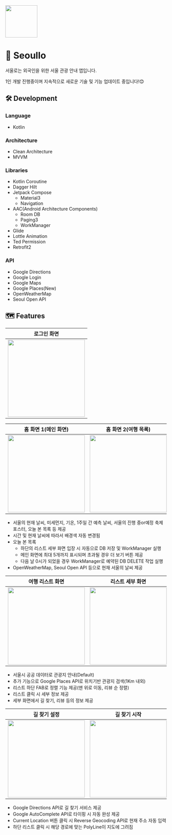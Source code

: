 <img width="100" height="100" src="https://github.com/user-attachments/assets/a54ef08a-b276-41bd-9779-6df88884e8db">

# 🌇 Seoullo

서울로는 외국인을 위한 서울 관광 안내 앱입니다.

1인 개발 진행중이며 지속적으로 새로운 기술 및 기능 업데이트 중입니다!😊

## 🛠️ Development
### Language
- Kotlin
### Architecture
- Clean Architecture
- MVVM
### Libraries
- Kotlin Coroutine
- Dagger Hilt
- Jetpack Compose
  - Material3
  - Navigation
- AAC(Android Architecture Components)
  - Room DB
  - Paging3
  - WorkManager
- Glide
- Lottle Animation
- Ted Permission
- Retrofit2
### API
- Google Directions
- Google Login
- Google Maps
- Google Places(New)
- OpenWeatherMap
- Seoul Open API
## 🗺️ Features
|로그인 화면|
|:-----:|
|<img width="240" src="https://github.com/user-attachments/assets/b29b7809-0110-4383-b93b-d7a56ec39755">|

|홈 화면 1(메인 화면)|홈 화면 2(여행 목록)|홈 화면 3(설정)|
|:-----:|:-----:|:-----:|
|<img width="240" src="https://github.com/user-attachments/assets/c3177a90-fda3-4644-8a6e-3f51ec2a1018">|<img width="240" src="https://github.com/user-attachments/assets/95d09c92-16a2-40db-81fa-f5ea83053670">|<img width="240" src="https://github.com/user-attachments/assets/b4be51bb-098a-4d3a-85ba-acc913e9fa35">|
* 서울의 현재 날씨, 미세먼지, 기온, 1주일 간 예측 날씨, 서울의 진행 중or예정 축제 포스터, 오늘 본 목록 등 제공
* 시간 및 현재 날씨에 따라서 배경색 자동 변경됨
* 오늘 본 목록
  * 하단의 리스트 세부 화면 입장 시 자동으로 DB 저장 및 WorkManager 실행
  * 메인 화면에 최대 5개까지 표시되며 초과될 경우 더 보기 버튼 제공
  * 다음 날 0시가 되었을 경우 WorkManager로 예약된 DB DELETE 작업 실행
* OpenWeatherMap, Seoul Open API 등으로 현재 서울의 날씨 제공

|여행 리스트 화면|리스트 세부 화면|
|:-----:|:-----:|
|<img width="240" src="https://github.com/user-attachments/assets/6f2f2eb1-18cd-4939-a459-c6f195acba70">|<img width="240" src="https://github.com/user-attachments/assets/784f87ee-abf8-49e0-b776-1e6b2c31967e">|
* 서울시 공공 데이터로 관광지 안내(Default)
* 추가 기능으로 Google Places API로 위치기반 관광지 검색(1Km 내외)
* 리스트 하단 FAB로 정렬 기능 제공(맨 위로 이동, 리뷰 순 정렬)
* 리스트 클릭 시 세부 정보 제공
* 세부 화면에서 길 찾기, 리뷰 등의 정보 제공

|길 찾기 설정|길 찾기 시작|
|:-----:|:-----:|
|<img width="240" src="https://github.com/user-attachments/assets/6e8afaa3-5b75-41ce-92e1-68babf152fdb">|<img width="240" src="https://github.com/user-attachments/assets/608bff4d-6c88-4a81-a560-e6b23cfae2f1">|
* Google Directions API로 길 찾기 서비스 제공
* Google AutoComplete API로 타이핑 시 자동 완성 제공
* Current Location 버튼 클릭 시 Reverse Geocoding API로 현재 주소 자동 입력
* 하단 리스트 클릭 시 해당 경로에 맞는 PolyLine이 지도에 그려짐
